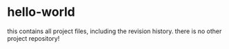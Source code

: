 # hello-world
this contains all project files, including the revision history. there is no other project repository!
